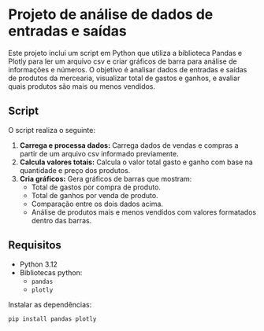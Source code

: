 # Projeto de análise de dados de entradas e saídas
Este projeto inclui um script em Python que utiliza a biblioteca Pandas e Plotly para ler um arquivo csv e criar gráficos de barra para análise de informações e números. 
O objetivo é analisar dados de entradas e saídas de produtos da mercearia, visualizar total de gastos e ganhos, e avaliar quais produtos são mais ou menos vendidos.

## Script

O script realiza o seguinte:

1. **Carrega e processa dados:** Carrega dados de vendas e compras a partir de um arquivo csv informado previamente.
2. **Calcula valores totais:** Calcula o valor total gasto e ganho com base na quantidade e preço dos produtos.
3. **Cria gráficos:** Gera gráficos de barras que mostram:
   - Total de gastos por compra de produto.
   - Total de ganhos por venda de produto.
   - Comparação entre os dois dados acima.
   - Análise de produtos mais e menos vendidos com valores formatados dentro das barras.

## Requisitos

- Python 3.12
- Bibliotecas python:
  - `pandas`
  - `plotly`

Instalar as dependências:

```bash
pip install pandas plotly
